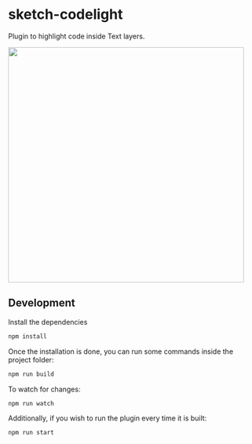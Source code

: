 # sketch-codelight

Plugin to highlight code inside Text layers.

<img width="480" src="https://raw.githubusercontent.com/somebee/sketch-codelight/master/assets/preview.png">

## Development

Install the dependencies

```bash
npm install
```

Once the installation is done, you can run some commands inside the project folder:

```bash
npm run build
```

To watch for changes:

```bash
npm run watch
```

Additionally, if you wish to run the plugin every time it is built:

```bash
npm run start
```